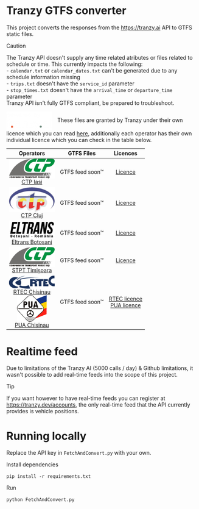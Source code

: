 # Tranzy GTFS converter

This project converts the responses from the https://tranzy.ai API to GTFS static files.

> [!CAUTION]  
> The Tranzy API doesn't supply any time related atributes or files related to schedule or time.
This currently impacts the following:
<br />- `calendar.txt` or `calendar_dates.txt` can't be generated due to any schedule information missing
<br />- `trips.txt` doesn't have the `service_id` parameter
<br />- `stop_times.txt` doesn't have the `arrival_time` or `departure_time` parameter
<br />    Tranzy API isn't fully GTFS compliant, be prepared to troubleshoot.

<p>
  <picture>
    <source media="(prefers-color-scheme: dark)" srcset="./assets/TranzyCreditLight.png">
    <source media="(prefers-color-scheme: light)" srcset="./assets/TranzyCreditDark.png">
    <img alt="Tranzy.ai" src="./assets/TranzyCreditLight.png" style="max-width:120px; height:auto; vertical-align:middle;  margin-right:10px;">
  </picture>
  These files are granted by Tranzy under their own licence which you can read <a href="https://apps.tranzy.ai/accounts/terms-and-conditions" target="_blank" rel="noopener noreferrer">here</a>, additionally each operator has their own individual licence which you can check in the table below.
</p>

<table align="center" style="text-align: center;">
    <thead>
        <tr>
            <th>Operators</th>
            <th>GTFS Files</th>
            <th>Licences</th>
        </tr>
  </thead>
  <tbody>
        <tr>
            <td>
                <a href="https://sctpiasi.ro/">
                    <picture>
                        <source media="(prefers-color-scheme: dark)" srcset="./assets/CTPIasiLight.png">
                        <source media="(prefers-color-scheme: light)" srcset="./assets/CTPIasiDark.png">
                        <img alt="CTP Iasi" src="./assets/CTPIasiDark.png" style="max-width:120px; height:auto; vertical-align:middle;">
                    </picture>
                    <div>CTP Iasi</div>
                </a>
            </td>
            <td>GTFS feed soon™</td>
            <td>
                <a href="https://apps.tranzy.ai/accounts/terms-and-conditions/sctp-iasi">Licence</a>
            </td>
        </tr>
        <tr>
            <td>
                <a href="https://ctpcj.ro/">
                    <picture>
                        <img alt="CTP Cluj" src="./assets/CTPCluj.png" style="max-width:120px; height:auto; vertical-align:middle;">
                    </picture>
                    <div>CTP Cluj</div>
                </a>
            </td>
            <td>GTFS feed soon™</td>
            <td>
                <a href="https://apps.tranzy.ai/accounts/terms-and-conditions/ctp-cluj">Licence</a>
            </td>
        </tr>
        <tr>
            <td>
                <a href="https://eltransbt.ro/">
                    <picture>
                        <source media="(prefers-color-scheme: dark)" srcset="./assets/ELTRANSBotosaniLight.png">
                        <source media="(prefers-color-scheme: light)" srcset="./assets/ELTRANSBotosaniDark.png">
                        <img alt="Eltrans Botosani" src="./assets/ELTRANSBotosaniDark.png" style="max-width:120px; height:auto; vertical-align:middle;">
                    </picture>
                    <div>Eltrans Botosani</div>
                </a>
            </td>
            <td>GTFS feed soon™</td>
            <td>
                <a href="https://apps.tranzy.ai/accounts/terms-and-conditions/eltrans-botosani">Licence</a>
            </td>
        </tr>
        <tr>
            <td>
                <a href="https://stpt.ro/">
                    <picture>
                        <source media="(prefers-color-scheme: dark)" srcset="./assets/STPTLight.png">
                        <source media="(prefers-color-scheme: light)" srcset="./assets/STPTDark.png">
                        <img alt="Shows a black logo in light color mode and a white one in dark color mode." src="./assets/CTPIasiDark.png" style="max-width:120px; height:auto; vertical-align:middle;">
                    </picture>
                    <div>STPT Timișoara</div>
                </a>
            </td>
            <td>GTFS feed soon™</td>
            <td>
                <a href="https://apps.tranzy.ai/accounts/terms-and-conditions/stpt-timisoara">Licence</a>
            </td>
        </tr>
        <tr>
            <td>
                <a href="https://rtec.md/">
                    <picture>
                        <img alt="Shows a black logo in light color mode and a white one in dark color mode." src="./assets/RTECChisinau.png" style="max-width:120px; height:auto; vertical-align:middle;">
                    </picture>
                    <div>RTEC Chisinau</div>
                </a>
                <a href="https://www.autourban.md/">
                    <picture>
                        <img alt="Shows a black logo in light color mode and a white one in dark color mode." src="./assets/PUAChisinau.png" style="max-width:120px; height:auto; vertical-align:middle;">
                    </picture>
                    <div>PUA Chisinau</div>
                </a>
            </td>
            <td>GTFS feed soon™</td>
            <td>
                <a href="https://apps.tranzy.ai/accounts/terms-and-conditions/rtec-chisinau">RTEC licence</a>
                <br>
                <a href="https://apps.tranzy.ai/accounts/terms-and-conditions/pua-chisinau">PUA licence</a>
            </td>
        </tr>
  </tbody>
</table>

# Realtime feed
Due to limitations of the Tranzy AI (5000 calls / day) & Github limitations, it wasn't possible to add real-time feeds into the scope of this project.

> [!TIP]
> If you want however to have real-time feeds you can register at https://tranzy.dev/accounts, the only real-time feed that the API currently provides is vehicle positions.

# Running locally
Replace the API key in `FetchAndConvert.py` with your own.

Install dependencies
```
pip install -r requirements.txt
```

Run
```
python FetchAndConvert.py
```
